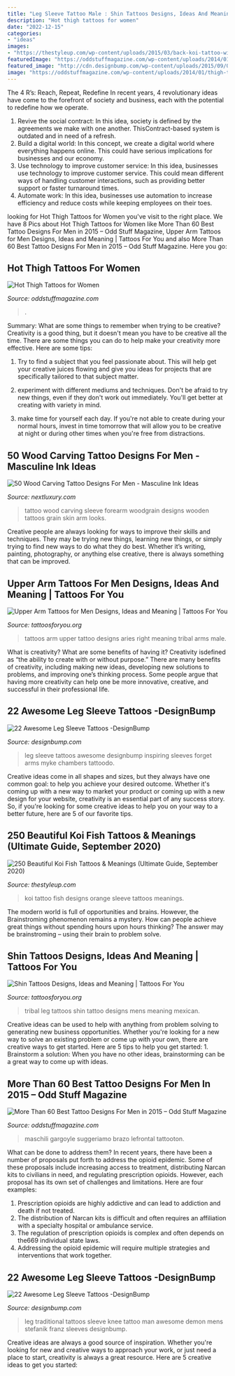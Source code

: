 ```yaml
---
title: "Leg Sleeve Tattoo Male : Shin Tattoos Designs, Ideas And Meaning"
description: "Hot thigh tattoos for women"
date: "2022-12-15"
categories:
- "ideas"
images:
- "https://thestyleup.com/wp-content/uploads/2015/03/back-koi-tattoo-with-orange-flowers.jpg"
featuredImage: "https://oddstuffmagazine.com/wp-content/uploads/2014/01/thigh-tattoos-for-women-28.jpg"
featured_image: "http://cdn.designbump.com/wp-content/uploads/2015/09/Old-School-Leg-Sleeve.jpg"
image: "https://oddstuffmagazine.com/wp-content/uploads/2014/01/thigh-tattoos-for-women-28.jpg"
---
```



The 4 R’s: Reach, Repeat, Redefine
In recent years, 4 revolutionary ideas have come to the forefront of society and business, each with the potential to redefine how we operate.
1. Revive the social contract: In this idea, society is defined by the agreements we make with one another. ThisContract-based system is outdated and in need of a refresh.
2. Build a digital world: In this concept, we create a digital world where everything happens online. This could have serious implications for businesses and our economy.
3. Use technology to improve customer service: In this idea, businesses use technology to improve customer service. This could mean different ways of handling customer interactions, such as providing better support or faster turnaround times. 
4. Automate work: In this idea, businesses use automation to increase efficiency and reduce costs while keeping employees on their toes.

	

		
looking for Hot Thigh Tattoos for Women you've visit to the right place. We have 8 Pics about Hot Thigh Tattoos for Women like More Than 60 Best Tattoo Designs For Men in 2015 – Odd Stuff Magazine, Upper Arm Tattoos for Men Designs, Ideas and Meaning | Tattoos For You and also More Than 60 Best Tattoo Designs For Men in 2015 – Odd Stuff Magazine. Here you go:
		
    
## Hot Thigh Tattoos For Women

<img loading=lazy src="https://oddstuffmagazine.com/wp-content/uploads/2014/01/thigh-tattoos-for-women-28.jpg" onerror="this.onerror=null;this.src='https://tse1.mm.bing.net/th?id=OIP.XSmU3tH5B7VrfBJhbKcGUgHaLC&amp;pid=15.1';" alt="Hot Thigh Tattoos for Women">

_Source: oddstuffmagazine.com_

>. 

	

Summary: What are some things to remember when trying to be creative?
Creativity is a good thing, but it doesn't mean you have to be creative all the time. There are some things you can do to help make your creativity more effective. Here are some tips:
1. Try to find a subject that you feel passionate about. This will help get your creative juices flowing and give you ideas for projects that are specifically tailored to that subject matter.

2. experiment with different mediums and techniques. Don't be afraid to try new things, even if they don't work out immediately. You'll get better at creating with variety in mind.

3. make time for yourself each day. If you're not able to create during your normal hours, invest in time tomorrow that will allow you to be creative at night or during other times when you're free from distractions.

    
## 50 Wood Carving Tattoo Designs For Men - Masculine Ink Ideas

<img loading=lazy src="http://nextluxury.com/wp-content/uploads/woodgrain-male-wood-carving-forearm-sleeve-tattoo.jpg" onerror="this.onerror=null;this.src='https://tse1.mm.bing.net/th?id=OIP.Htt_lW5-LVQaelWR9YVOggHaIC&amp;pid=15.1';" alt="50 Wood Carving Tattoo Designs For Men - Masculine Ink Ideas">

_Source: nextluxury.com_

>tattoo wood carving sleeve forearm woodgrain designs wooden tattoos grain skin arm looks. 

	

Creative people are always looking for ways to improve their skills and techniques. They may be trying new things, learning new things, or simply trying to find new ways to do what they do best. Whether it’s writing, painting, photography, or anything else creative, there is always something that can be improved.

    
## Upper Arm Tattoos For Men Designs, Ideas And Meaning | Tattoos For You

<img loading=lazy src="https://www.tattoosforyou.org/wp-content/uploads/2017/06/Upper-Arm-Tattoos-Men.jpg" onerror="this.onerror=null;this.src='https://tse3.mm.bing.net/th?id=OIP.xZKKg5yXlOj1_C8cpiVeUAAAAA&amp;pid=15.1';" alt="Upper Arm Tattoos for Men Designs, Ideas and Meaning | Tattoos For You">

_Source: tattoosforyou.org_

>tattoos arm upper tattoo designs aries right meaning tribal arms male. 

	

What is creativity? What are some benefits of having it?
Creativity isdefined as “the ability to create with or without purpose.” There are many benefits of creativity, including making new ideas, developing new solutions to problems, and improving one’s thinking process. Some people argue that having more creativity can help one be more innovative, creative, and successful in their professional life.

    
## 22 Awesome Leg Sleeve Tattoos -DesignBump

<img loading=lazy src="http://cdn.designbump.com/wp-content/uploads/2015/09/Old-School-Leg-Sleeve.jpg" onerror="this.onerror=null;this.src='https://tse2.mm.bing.net/th?id=OIP.rGbrnYzfJmWRBnIfupimiAHaJ4&amp;pid=15.1';" alt="22 Awesome Leg Sleeve Tattoos -DesignBump">

_Source: designbump.com_

>leg sleeve tattoos awesome designbump inspiring sleeves forget arms myke chambers tattoodo. 

	

Creative ideas come in all shapes and sizes, but they always have one common goal: to help you achieve your desired outcome. Whether it's coming up with a new way to market your product or coming up with a new design for your website, creativity is an essential part of any success story. So, if you're looking for some creative ideas to help you on your way to a better future, here are 5 of our favorite tips.

    
## 250 Beautiful Koi Fish Tattoos &amp; Meanings (Ultimate Guide, September 2020)

<img loading=lazy src="https://thestyleup.com/wp-content/uploads/2015/03/back-koi-tattoo-with-orange-flowers.jpg" onerror="this.onerror=null;this.src='https://tse2.mm.bing.net/th?id=OIP.lpOdk-r4P_wWmvp2A1cZyAHaKq&amp;pid=15.1';" alt="250 Beautiful Koi Fish Tattoos &amp; Meanings (Ultimate Guide, September 2020)">

_Source: thestyleup.com_

>koi tattoo fish designs orange sleeve tattoos meanings. 

	

The modern world is full of opportunities and brains. However, the Brainstroming phenomenon remains a mystery. How can people achieve great things without spending hours upon hours thinking? The answer may be brainstroming – using their brain to problem solve.

    
## Shin Tattoos Designs, Ideas And Meaning | Tattoos For You

<img loading=lazy src="https://www.tattoosforyou.org/wp-content/uploads/2016/03/Tribal-Shin-Tattoos.jpg" onerror="this.onerror=null;this.src='https://tse3.mm.bing.net/th?id=OIP.Kz49GlZBacKTd_TX8NjthQHaJ4&amp;pid=15.1';" alt="Shin Tattoos Designs, Ideas and Meaning | Tattoos For You">

_Source: tattoosforyou.org_

>tribal leg tattoos shin tattoo designs mens meaning mexican. 

	

Creative ideas can be used to help with anything from problem solving to generating new business opportunities. Whether you're looking for a new way to solve an existing problem or come up with your own, there are creative ways to get started. Here are 5 tips to help you get started: 1. Brainstorm a solution: When you have no other ideas, brainstorming can be a great way to come up with ideas.

    
## More Than 60 Best Tattoo Designs For Men In 2015 – Odd Stuff Magazine

<img loading=lazy src="https://oddstuffmagazine.com/wp-content/uploads/2013/09/Best-tattoo-designs-for-Men-46-599x800.jpg" onerror="this.onerror=null;this.src='https://tse4.mm.bing.net/th?id=OIP.eKGJGQK9Bf9ieFuOnv-l-gHaJ5&amp;pid=15.1';" alt="More Than 60 Best Tattoo Designs For Men in 2015 – Odd Stuff Magazine">

_Source: oddstuffmagazine.com_

>maschili gargoyle suggeriamo brazo lefrontal tattooton. 

	

What can be done to address them?
In recent years, there have been a number of proposals put forth to address the opioid epidemic. Some of these proposals include increasing access to treatment, distributing Narcan kits to civilians in need, and regulating prescription opioids. However, each proposal has its own set of challenges and limitations. Here are four examples:
1) Prescription opioids are highly addictive and can lead to addiction and death if not treated. 
2) The distribution of Narcan kits is difficult and often requires an affiliation with a specialty hospital or ambulance service. 
3) The regulation of prescription opioids is complex and often depends on the669 individual state laws. 
4) Addressing the opioid epidemic will require multiple strategies and interventions that work together.

    
## 22 Awesome Leg Sleeve Tattoos -DesignBump

<img loading=lazy src="https://cdn.designbump.com/wp-content/uploads/2015/09/Leg-Sleeves-by-Franz-Stefanik.jpg" onerror="this.onerror=null;this.src='https://tse2.mm.bing.net/th?id=OIP.xoiEVkQPSxNdS9amPeaYQwHaHV&amp;pid=15.1';" alt="22 Awesome Leg Sleeve Tattoos -DesignBump">

_Source: designbump.com_

>leg traditional tattoos sleeve knee tattoo man awesome demon mens stefanik franz sleeves designbump. 

	

Creative ideas are always a good source of inspiration. Whether you're looking for new and creative ways to approach your work, or just need a place to start, creativity is always a great resource. Here are 5 creative ideas to get you started: 

